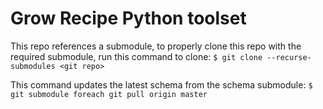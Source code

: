 # Grow Recipe Python toolset

This repo references a submodule, to properly clone this repo with the required submodule, run this command to clone:
`$ git clone --recurse-submodules <git repo>`

This command updates the latest schema from the schema submodule:
`$ git submodule foreach git pull origin master`
